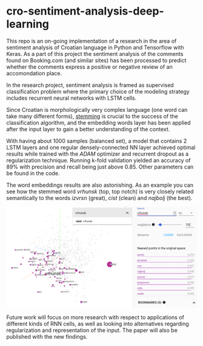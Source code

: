 # cro-sentiment-analysis-deep-learning

This repo is an on-going implementation of a research in the area of sentiment analysis of Croatian language in Python and Tensorflow with Keras. As a part of this project the sentiment analysis of the comments found on Booking.com (and similar sites) has been processed to predict whether the comments express a positive or negative review of an accomondation place.

In the research project, sentiment analysis is framed as supervised classification problem where the primary choice of the modeling strategy includes recurrent neural networks with LSTM cells.

Since Croatian is morphologically very complex language (one word can take many different forms), [stemming](http://nlp.ffzg.hr/data/publications/nljubesi/ljubesic07-retrieving.pdf) is crucial to the success of the classification algorithm, and the embedding words layer has been applied after the input layer to gain a better understanding of the context.

With having about 1000 samples (balanced set), a model that contains 2 LSTM layers and one regular densely-connected NN layer achieved optimal results while trained with the *ADAM* optimizer and recurrent dropout as a regularization technique. Running k-fold validation yielded an accuracy of 89% with precision and recall being just above 0.85. Other parameters can be found in the code.

The word embeddings results are also astonishing. As an example you can see how the stemmed word *vrhunsk* (top, top notch) is very closely related semantically to the words *izvrsn* (great), *cist* (clean) and *najbolj* (the best).

![embedding](https://raw.githubusercontent.com/nenad1002/cro-sentiment-analysis-deep-learning/master/images/embeddings_example.png)

Future work will focus on more research with respect to applications of different kinds of RNN cells, as well as looking into alternatives regarding regularization and representation of the input. The paper will also be published with the new findings.
